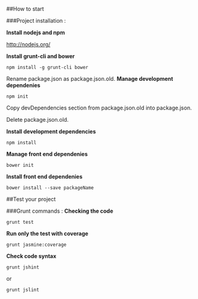 ##How to start

###Project installation :

**Install nodejs and npm**

http://nodejs.org/


**Install grunt-cli and bower**

```
npm install -g grunt-cli bower
```
Rename package.json as package.json.old.
**Manage development dependenies**
```
npm init
```
Copy devDependencies section from package.json.old into package.json.

Delete package.json.old.

**Install development dependencies**
```
npm install
```

**Manage front end dependenies**
```
bower init
```

**Install front end dependenies**
```
bower install --save packageName
```

##Test your project

###Grunt commands :
**Checking the code**
```
grunt test
```
**Run only the test with coverage**
```
grunt jasmine:coverage
```
**Check code syntax**
```
grunt jshint
```
or
```
grunt jslint
```